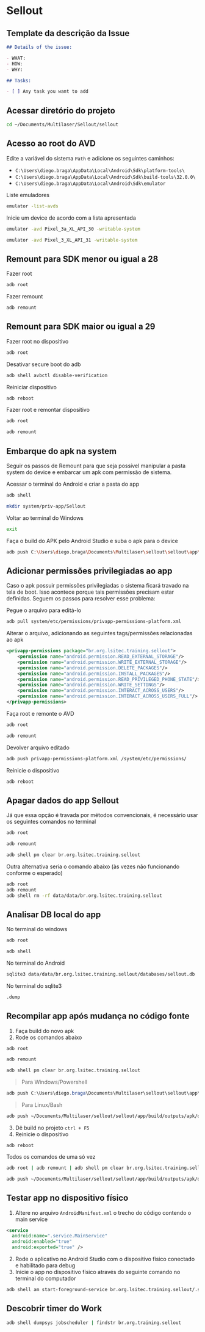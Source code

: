 # Sellout

## Template da descrição da Issue

```markdown
## Details of the issue:

- WHAT:
- HOW:
- WHY:

## Tasks:

- [ ] Any task you want to add
```

## Acessar diretório do projeto

```bash
cd ~/Documents/Multilaser/Sellout/sellout
```

## Acesso ao root do AVD

Edite a variável do sistema `Path` e adicione os seguintes caminhos:
- `C:\Users\diego.braga\AppData\Local\Android\Sdk\platform-tools\`
- `C:\Users\diego.braga\AppData\Local\Android\Sdk\build-tools\32.0.0\`
- `C:\Users\diego.braga\AppData\Local\Android\Sdk\emulator`

Liste emuladores

```bash
emulator -list-avds
```

Inicie um device de acordo com a lista apresentada

```bash
emulator -avd Pixel_3a_XL_API_30 -writable-system
```

```bash
emulator -avd Pixel_3_XL_API_31 -writable-system
```

## Remount para SDK menor ou igual a 28

Fazer root

```bash
adb root
```

Fazer remount

```bash
adb remount
```

## Remount para SDK maior ou igual a 29

Fazer root no dispositivo

```bash
adb root
```

Desativar secure boot do adb

```bash
adb shell avbctl disable-verification
```

Reiniciar dispositivo

```bash
adb reboot
```

Fazer root e remontar dispositivo

```bash
adb root
```

```bash
adb remount
```

## Embarque do apk na system

Seguir os passos de Remount para que seja possível manipular a pasta system do device e embarcar um apk com permissão de sistema.

Acessar o terminal do Android e criar a pasta do app

```bash
adb shell
```

```bash
mkdir system/priv-app/Sellout
``` 

Voltar ao terminal do Windows

```bash
exit
```

Faça o build do APK pelo Android Studio e suba o apk para o device

```bash
adb push C:\Users\diego.braga\Documents\Multilaser\sellout\sellout\app\build\outputs\apk\debug\app-debug.apk system/priv-app/Sellout
```

## Adicionar permissões privilegiadas ao app

Caso o apk possuir permissões privilegiadas o sistema ficará travado na tela de boot. Isso acontece porque tais permissões precisam estar definidas. Seguem os passos para resolver esse problema:

Pegue o arquivo para editá-lo

```bash
adb pull system/etc/permissions/privapp-permissions-platform.xml
```
    
Alterar o arquivo, adicionando as seguintes tags/permissões relacionadas ao apk

```xml
<privapp-permissions package="br.org.lsitec.training.sellout">
	<permission name="android.permission.READ_EXTERNAL_STORAGE"/>
	<permission name="android.permission.WRITE_EXTERNAL_STORAGE"/>
	<permission name="android.permission.DELETE_PACKAGES"/>
	<permission name="android.permission.INSTALL_PACKAGES"/>
	<permission name="android.permission.READ_PRIVILEGED_PHONE_STATE"/>
	<permission name="android.permission.WRITE_SETTINGS"/>
	<permission name="android.permission.INTERACT_ACROSS_USERS"/>
	<permission name="android.permission.INTERACT_ACROSS_USERS_FULL"/>
</privapp-permissions>
```

Faça root e remonte o AVD

```bash
adb root
```

```bash
adb remount
```
    
Devolver arquivo editado

```bash
adb push privapp-permissions-platform.xml /system/etc/permissions/
```

Reinicie o dispositivo
    
```bash
adb reboot
```

## Apagar dados do app Sellout

Já que essa opção é travada por métodos convencionais, é necessário usar os seguintes comandos no terminal

```bash
adb root
```

```bash
adb remount
```

```bash
adb shell pm clear br.org.lsitec.training.sellout
```

Outra alternativa seria o comando abaixo (às vezes não funcionando conforme o esperado)

```bash
adb root
adb remount
adb shell rm -rf data/data/br.org.lsitec.training.sellout
```

## Analisar DB local do app

No terminal do windows

```bash
adb root
```

```bash
adb shell
```

No terminal do Android

```bash
sqlite3 data/data/br.org.lsitec.training.sellout/databases/sellout.db
```

No terminal do sqlite3

```bash
.dump
```

## Recompilar app após mudança no código fonte

1. Faça build do novo apk
2. Rode os comandos abaixo

```bash
adb root
```

```bash
adb remount
```

```bash
adb shell pm clear br.org.lsitec.training.sellout
```

> Para Windows/Powershell

```powershell
adb push C:\Users\diego.braga\Documents\Multilaser\sellout\sellout\app\build\outputs\apk\debug\app-debug.apk system/priv-app/Sellout
```

> Para Linux/Bash

```bash
adb push ~/Documents/Multilaser/sellout/sellout/app/build/outputs/apk/debug/app-debug.apk system/priv-app/Sellout
```

3. Dê build no projeto `ctrl + F5`
4. Reinicie o dispositivo

```
adb reboot
```

Todos os comandos de uma só vez

```bash
adb root | adb remount | adb shell pm clear br.org.lsitec.training.sellout
```

```bash
adb push ~/Documents/Multilaser/sellout/sellout/app/build/outputs/apk/debug/app-debug.apk system/priv-app/Sellout
```

## Testar app no dispositivo físico

1. Altere no arquivo `AndroidManifest.xml` o trecho do código contendo o main service

```xml
<service  
  android:name=".service.MainService"  
  android:enabled="true"  
  android:exported="true" />
```

2. Rode o aplicativo no Android Studio com o dispositivo físico conectado e habilitado para debug
3. Inicie o app no dispositivo físico através do seguinte comando no terminal do computador

```bash
adb shell am start-foreground-service br.org.lsitec.training.sellout/.service.MainService
```

## Descobrir timer do Work

```bash
adb shell dumpsys jobscheduler | findstr br.org.training.sellout
```
<!--stackedit_data:
eyJwcm9wZXJ0aWVzIjoiZXh0ZW5zaW9uczpcbiAgcHJlc2V0Oi
BnZm1cbiIsImhpc3RvcnkiOlsxMTc4ODI4NzM4LC03ODgxOTk3
NTddfQ==
-->